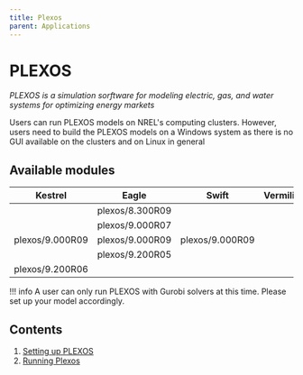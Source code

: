 ```yaml
---
title: Plexos
parent: Applications
---
```


# PLEXOS

*PLEXOS is a simulation sorftware for modeling electric, gas, and water systems for optimizing energy markets* 

Users can run PLEXOS models on NREL's computing clusters. However, users need to build the PLEXOS models on a Windows system as there is no GUI available on the clusters and on Linux in general

## Available modules

| Kestrel         | Eagle           | Swift           | Vermilion |
|:---------------:|:---------------:|:---------------:|:---------:|
|                 | plexos/8.300R09 |                 ||                        
|                 | plexos/9.000R07 |                 ||
| plexos/9.000R09 | plexos/9.000R09 | plexos/9.000R09 ||
|                 | plexos/9.200R05 |                 ||
| plexos/9.200R06 ||||


!!! info
    A user can only run PLEXOS with Gurobi solvers at this time. Please set up your model accordingly.

## Contents

1. [Setting up PLEXOS](setup_plexos.md)
2. [Running Plexos](run_plexos.md)